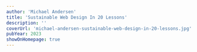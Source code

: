 ```yaml
---
author: 'Michael Andersen'
title: 'Sustainable Web Design In 20 Lessons'
description: ''
coverUrl: 'michael-andersen-sustainable-web-design-in-20-lessons.jpg'
pubYear: 2023
showOnHomepage: true
---
```


